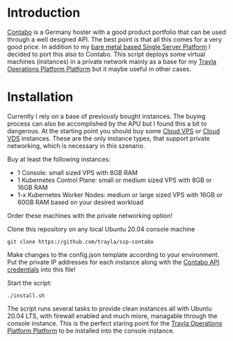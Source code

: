 # Introduction

[Contabo](https://contabo.com) is a Germany hoster with a good product portfolio that can be used through a well designed API. The best point is that all this comes for a very good price. In addition to my [bare metal based Single Server Platform](https://github.com/trayla/ssp) I decided to port this also to Contabo. This script deploys some virtual machines (instances) in a private network mainly as a base for my [Trayla Operations Platform Platform](https://github.com/trayla/top) but it maybe useful in other cases.

# Installation

Currently I rely on a base of previously bought instances. The buying process can also be accomplished by the APU but I found this a bit to dangerous. At the starting point you should buy some [Cloud VPS](https://contabo.com/en/vps/) or [Cloud VDS](https://contabo.com/en/vds/) instances. These are the only instance types, that support private networking, which is necessary in this szenario.

Buy at least the following instances:

- 1 Console: small sized VPS with 8GB RAM
- 1 Kubernetes Control Plane: small or medium sized VPS with 8GB or 16GB RAM
- 1-x Kubernetes Worker Nodes: medium or large sized VPS with 16GB or 60GB RAM based on your desired workload

Order these machines with the private networking option!

Clone this repository on any local Ubuntu 20.04 console machine
```
git clone https://github.com/trayla/ssp-contabo
```

Make changes to the config.json template according to your environment. Put the private IP addresses for each instance along with the [Contabo API credentials](https://my.contabo.com/api/details) into this file!

Start the script:
```
./install.sh
```

The script runs several tasks to provide clean instances all with Ubuntu 20.04 LTS, with firewall enabled and much miore, managable through the console instance. This is the perfect staring point for the [Trayla Operations Platform Platform](https://github.com/trayla/top) to be installed into the console instance.
